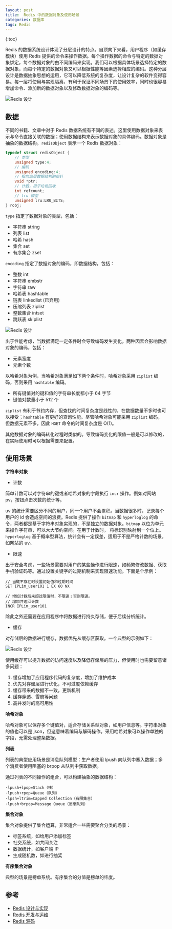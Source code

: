 ```yaml
---
layout: post
title:  Redis 中的数据对象及使用场景
categories: 数据库
tags: Redis
---
```

{:toc}

Redis 的数据系统设计体现了分层设计的特点。自顶向下来看，用户程序（如缓存模块）使用 Redis 提供的命令来操作数据。每个操作数据的命令与特定的数据对象绑定，每个数据对象的由不同编码来实现。我们可以根据具体场景选择特定的数据对象，而每个特定的数据对象又可以根据性能等因素选择相应的编码。这种分层设计是数据抽象思想的运用，它可以降低系统的复杂度，让设计复杂的软件变得容易。每一层将使用与实现隔离，有利于保证不同场景下的使用效率，同时也很容易增加命令、添加新的数据对象以及修改数据对象的编码等。

![Redis 设计](/assets/img/redis.svg)

## 数据

不同的书籍、文章中对于 Redis 数据系统有不同的表述。这里使用数据对象来表示与命令直接关联的数据；使用数据结构来表示数据对象的具体编码。数据对象是抽象的数据结构。`redisObject` 表示一个 Redis 数据对象：

```c
typedef struct redisObject {
    // 类型
    unsigned type:4;
    // 编码
    unsigned encoding:4;
    // 指向底层数据结构的指针
    void *ptr;
    // 计数，用于垃圾回收
    int refcount;
    // lru 模型
    unsigned lru:LRU_BITS;
} robj;
```

`type` 指定了数据对象的类型，包括：

- 字符串 string
- 列表 list
- 哈希 hash
- 集合 set
- 有序集合 zset


`encoding` 指定了数据对象的编码，即数据结构，包括：

- 整数 int
- 字符串 embstr
- 字符串 raw
- 哈希表 hashtable
- 链表 linkedlist (已弃用)
- 压缩列表 ziplist
- 整数集合 intset
- 跳跃表 skiplist

![Redis 设计](/assets/img/redis_obj.svg)

出于性能考虑，当数据满足一定条件时会导致编码发生变化。两种因素会影响数据对象的编码，包括：

- 元素宽度
- 元素个数

以哈希对象为例，当哈希对象满足如下两个条件时，哈希对象采用 `ziplist` 编码，否则采用 `hashtable` 编码。

- 所有键值对的键和值的字符串长度都小于 64 字节
- 键值对数量小于 512 个

`ziplist` 有利于节约内存，但查找的时间复杂度是线性的，在数据数量不多时也可以接受；`hashtable` 有更好的查询性能。尽管哈希对象可能采用 `ziplist` 编码，但数据元素不多，因此 `HGET` 命令的时间复杂度是 O(1)。

其他数据对象的编码转化过程时类似的。导致编码变化的限值一般是可以修改的，在实际使用时可以根据需要来配置。

## 使用场景

**字符串对象**

- 计数

简单计数可以对字符串的键或者哈希对象的字段执行 `incr` 操作。例如对网站 pv，按钮点击次数的统计等。

uv 的统计需要区分不同的用户，同一个用户不会累积。当数据很多时，记录每个用户的 id 会造成空间的浪费。Redis 提供了操作 `bitmap` 和 `hyperloglog` 的命令，两者都是基于字符串对象实现的，不是独立的数据对象。`bitmap` 以位为单元来操作字符串，可以大大节约空间。在用于计数时， 将标识别映射到一个位上。`hyperloglog` 基于概率型算法，统计会有一定误差，适用于不是严格计数的场景，如网站的 uv。

- 限速

出于安全考虑，一些场景需要对用户的某些操作进行限速，如频繁修改数据、获取手机验证码等。通过设置关键字的过期机制来实现限速功能。下面是个示例：

```
// 当键不存在时设置初始值和过期时间
SET IPLim_user101 1 EX 60 NX

// 增加计数后未超过限值时，不限速；否则限速。
// 增加并返回计数
INCR IPLim_user101
```

除此之外还需要在应用程序中将数据进行持久存储，便于后续分析统计。


- 缓存

对存储层的数据进行缓存，数据优先从缓存区获取。一个典型的示例如下：

![Redis 设计](/assets/img/redis_cache.svg)

使用缓存可以提升数据的访问速度以及降低存储层的压力，但使用时也需要留意诸多问题：

1. 缓存增加了应用程序代码的复杂度，增加了维护成本
2. 优先对存储层进行优化，不可过度依赖缓存
3. 缓存带来的数据不一致，更新机制
4. 缓存穿透、雪崩等问题
5. 高并发时的高可用性

**哈希对象**

哈希对象可以保存多个键值对，适合存储关系型对象，如用户信息等。字符串对象的值也可以是 json，但这意味着编码与解码操作。采用哈希对象可以操作单独的字段，无需处理整条数据。

**列表**

列表的典型应用场景是消息队列模型：生产者使用 lpush 向队列中塞入数据；多个消费者使用阻塞的 brpop 从队列中获取数据。

通过列表的不同操作的组合，可以构建抽象的数据结构：

```
·lpush+lpop=Stack（栈）
·lpush+rpop=Queue（队列）
·lpsh+ltrim=Capped Collection（有限集合）
·lpush+brpop=Message Queue（消息队列）
```

**集合对象**

集合对象提供了集合运算，非常适合一些需要聚合分类的场景：

- 标签系统，如给用户添加标签
- 社交系统，如共同关注
- 数据统计，如客户端 IP
- 生成随机数，如进行抽奖


**有序集合对象**

典型的场景是榜单系统。有序集合的分值是榜单的纬度。

## 参考
- [Redis 设计与实现](http://redisbook.com/)
- [Redis 开发与运维](https://book.douban.com/subject/26971561/)
- [Redis 源码](https://redis.io/)
